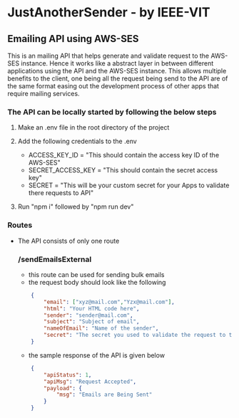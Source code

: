 # JustAnotherSender - by IEEE-VIT
## Emailing API using AWS-SES

This is an mailing API that helps generate and validate request to the
AWS-SES instance. Hence it works like a abstract layer in between different
applications using the API and the AWS-SES instance. This allows multiple
benefits to the client, one being all the request being send to the API are
of the same format easing out the development process of other apps that require
mailing services.

### The API can be locally started by following the below steps
1. Make an .env file in the root directory of the project
2. Add the following credentials to the .env

    - ACCESS_KEY_ID = "This should contain the access key ID of the AWS-SES"
    - SECRET_ACCESS_KEY = "This should contain the secret access key"
    - SECRET = "This will be your custom secret for your Apps to validate there requests to API"

3. Run "npm i" followed by "npm run dev"

### Routes 
- The API consists of only one route
    ### /sendEmailsExternal
    - this route can be used for sending bulk emails
    - the request body should look like the following

    ```json
        {
            "email": ["xyz@mail.com","Yzx@mail.com"],
            "html": "Your HTML code here",
            "sender": "sender@mail.com",
            "subject": "Subject of email",
            "nameOfEmail": "Name of the sender",
            "secret": "The secret you used to validate the request to the API"
        }
    ```

    - the sample response of the API is given below

    ```json
        {
            "apiStatus": 1,
            "apiMsg": "Request Accepted",
            "payload": {
                "msg": "Emails are Being Sent"
            }
        }
    ```